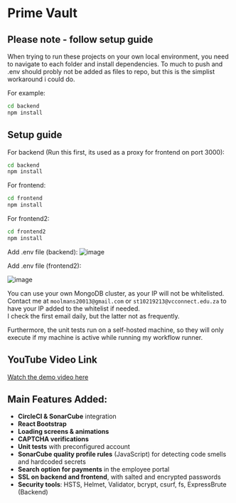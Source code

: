 
# Prime Vault

## Please note - follow setup guide
When trying to run these projects on your own local environment, you need to navigate to each folder and install dependencies. To much to push and .env should probly not be added as files to repo, but this is the simplist workaround i could do.

For example:
```bash
cd backend
npm install
```

## Setup guide
For backend (Run this first, its used as a proxy for frontend on port 3000):
```bash
cd backend
npm install
```
For frontend:
```bash
cd frontend
npm install
```
For frontend2:
```bash
cd frontend2
npm install
```

Add .env file (backend):
![image](https://github.com/user-attachments/assets/73f864a4-81e8-4942-bd6c-a61fdc270a44)

Add .env file (frontend2):

![image](https://github.com/user-attachments/assets/5f91589a-1484-4714-9595-1d468b03f751)


You can use your own MongoDB cluster, as your IP will not be whitelisted.  
Contact me at `moolmans20013@gmail.com` or `st10219213@vcconnect.edu.za` to have your IP added to the whitelist if needed.  
I check the first email daily, but the latter not as frequently.

Furthermore, the unit tests run on a self-hosted machine, so they will only execute if my machine is active while running my workflow runner.

## YouTube Video Link
[Watch the demo video here](https://www.youtube.com/watch?v=NJ3uRB49eKU)

## Main Features Added:
* **CircleCI & SonarCube** integration
* **React Bootstrap**
* **Loading screens & animations**
* **CAPTCHA verifications**
* **Unit tests** with preconfigured account
* **SonarCube quality profile rules** (JavaScript) for detecting code smells and hardcoded secrets
* **Search option for payments** in the employee portal
* **SSL on backend and frontend**, with salted and encrypted passwords
* **Security tools**: HSTS, Helmet, Validator, bcrypt, csurf, fs, ExpressBrute (Backend)
